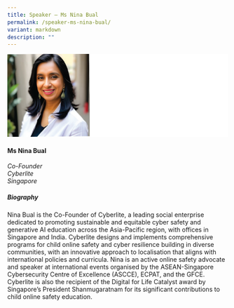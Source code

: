 ```yaml
---
title: Speaker – Ms Nina Bual
permalink: /speaker-ms-nina-bual/
variant: markdown
description: ""
---
```

![](/images/2024%20speakers/Nina_Bual.png)
#### **Ms Nina Bual**

*Co-Founder <br>Cyberlite<br>Singapore*

##### **Biography**
Nina Bual is the Co-Founder of Cyberlite, a leading social enterprise dedicated to promoting sustainable and equitable cyber safety and generative AI education across the Asia-Pacific region, with offices in Singapore and India. Cyberlite designs and implements comprehensive programs for child online safety and cyber resilience building in diverse communities, with an innovative approach to localisation that aligns with international policies and curricula. Nina is an active online safety advocate and speaker at international events organised by the ASEAN-Singapore Cybersecurity Centre of Excellence (ASCCE), ECPAT, and the GFCE. Cyberlite is also the recipient of the Digital for Life Catalyst award by Singapore’s President Shanmugaratnam for its significant contributions to child online safety education.